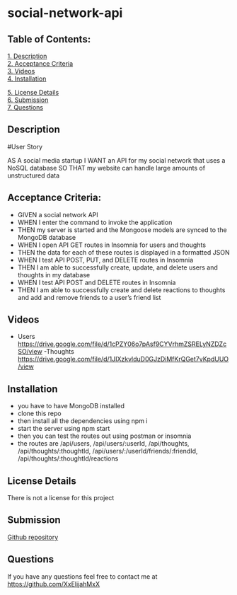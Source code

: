 # social-network-api

 ## Table of Contents:  
[1. Description](#Description)  
[2. Acceptance Criteria](#Acceptance-Criteria)  
[3. Videos](#Videos)  
[4. Installation](#Installation)

[5. License Details](#License-Details)  
[6. Submission](#Submission)   
[7. Questions](#Questions)  

## Description
#User Story

AS A social media startup
I WANT an API for my social network that uses a NoSQL database
SO THAT my website can handle large amounts of unstructured data

## Acceptance Criteria:
- GIVEN a social network API
- WHEN I enter the command to invoke the application
- THEN my server is started and the Mongoose models are synced to the MongoDB database
- WHEN I open API GET routes in Insomnia for users and thoughts
- THEN the data for each of these routes is displayed in a formatted JSON
- WHEN I test API POST, PUT, and DELETE routes in Insomnia
- THEN I am able to successfully create, update, and delete users and thoughts in my database
- WHEN I test API POST and DELETE routes in Insomnia
- THEN I am able to successfully create and delete reactions to thoughts and add and remove friends to a user’s friend list

## Videos
- Users
https://drive.google.com/file/d/1cPZY06o7pAsf9CYVrhmZSRELyNZDZcSO/view
-Thoughts
https://drive.google.com/file/d/1JIXzkvlduD0GJzDiMfKrQGet7vKpdUUO/view

## Installation
- you have to have MongoDB installed
- clone this repo
- then install all the dependencies using npm i
- start the server using npm start
- then you can test the routes out using postman or insomnia
- the routes are /api/users, /api/users/:userId, /api/thoughts, /api/thoughts/:thoughtId, /api/users/:/userId/friends/:friendId, /api/thoughts/:thoughtId/reactions

## License Details
There is not a license for this project

## Submission
[Github repository](https://github.com/XxElijahMxX/social-network-api)

## Questions
If you have any questions feel free to contact me at https://github.com/XxElijahMxX
